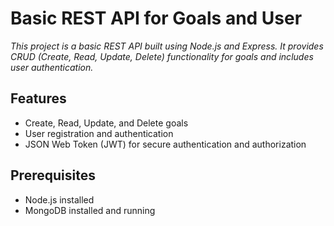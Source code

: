 # Basic REST API for Goals and User

<i>This project is a basic REST API built using Node.js and Express. It provides CRUD (Create, Read, Update, Delete) functionality for goals and includes user authentication.</i>

## Features

- Create, Read, Update, and Delete goals
- User registration and authentication
- JSON Web Token (JWT) for secure authentication and authorization

## Prerequisites

- Node.js installed
- MongoDB installed and running

